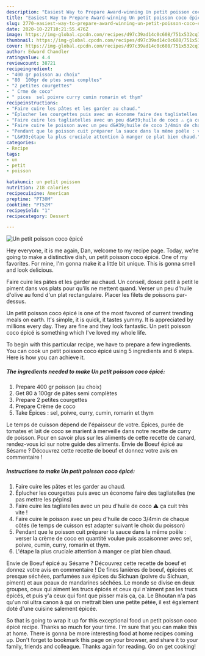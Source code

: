 ```yaml
---
description: "Easiest Way to Prepare Award-winning Un petit poisson coco épicé"
title: "Easiest Way to Prepare Award-winning Un petit poisson coco épicé"
slug: 2770-easiest-way-to-prepare-award-winning-un-petit-poisson-coco-epice
date: 2020-10-22T10:21:55.476Z
image: https://img-global.cpcdn.com/recipes/d97c39ad14c0c608/751x532cq70/un-petit-poisson-coco-epice-photo-principale-de-la-recette.jpg
thumbnail: https://img-global.cpcdn.com/recipes/d97c39ad14c0c608/751x532cq70/un-petit-poisson-coco-epice-photo-principale-de-la-recette.jpg
cover: https://img-global.cpcdn.com/recipes/d97c39ad14c0c608/751x532cq70/un-petit-poisson-coco-epice-photo-principale-de-la-recette.jpg
author: Edward Chandler
ratingvalue: 4.4
reviewcount: 38721
recipeingredient:
- "400 gr poisson au choix"
- "80  100gr de ptes semi compltes"
- "2 petites courgettes"
- " Crme de coco"
- " pices  sel poivre curry cumin romarin et thym"
recipeinstructions:
- "Faire cuire les pâtes et les garder au chaud."
- "Éplucher les courgettes puis avec un économe faire des tagliatelles (ne pas mettre les pépins)"
- "Faire cuire les tagliatelles avec un peu d&#39;huile de coco ⚠️ ça cuit très vite !"
- "Faire cuire le poisson avec un peu d&#39;huile de coco 3/4min de chaque côtés (le temps de cuisson est adapter suivant le choix du poisson)"
- "Pendant que le poisson cuit préparer la sauce dans la même poêle : verser la crème de coco en quantité voulue puis assaisonner avec sel, poivre, cumin, curry, romarin et thym."
- "L&#39;étape la plus cruciale attention à manger ce plat bien chaud."
categories:
- Recipe
tags:
- un
- petit
- poisson

katakunci: un petit poisson 
nutrition: 218 calories
recipecuisine: American
preptime: "PT30M"
cooktime: "PT52M"
recipeyield: "1"
recipecategory: Dessert

---
```



![Un petit poisson coco épicé](https://img-global.cpcdn.com/recipes/d97c39ad14c0c608/751x532cq70/un-petit-poisson-coco-epice-photo-principale-de-la-recette.jpg)

Hey everyone, it is me again, Dan, welcome to my recipe page. Today, we're going to make a distinctive dish, un petit poisson coco épicé. One of my favorites. For mine, I'm gonna make it a little bit unique. This is gonna smell and look delicious.

Faire cuire les pâtes et les garder au chaud. Un conseil, dosez petit à petit le piment dans vos plats pour qu&#39;ils ne mettent quand. Verser un peu d&#39;huile d&#39;olive au fond d&#39;un plat rectangulaire. Placer les filets de poissons par-dessus.

Un petit poisson coco épicé is one of the most favored of current trending meals on earth. It's simple, it is quick, it tastes yummy. It is appreciated by millions every day. They are fine and they look fantastic. Un petit poisson coco épicé is something which I've loved my whole life.


To begin with this particular recipe, we have to prepare a few ingredients. You can cook un petit poisson coco épicé using 5 ingredients and 6 steps. Here is how you can achieve it.

<!--inarticleads1-->

##### The ingredients needed to make Un petit poisson coco épicé:

1. Prepare 400 gr poisson (au choix)
1. Get 80 à 100gr de pâtes semi complètes
1. Prepare 2 petites courgettes
1. Prepare  Crème de coco
1. Take  Épices : sel, poivre, curry, cumin, romarin et thym


Le temps de cuisson dépend de l&#39;épaisseur de votre. Épices, purée de tomates et lait de coco se marient à merveille dans notre recette de curry de poisson. Pour en savoir plus sur les aliments de cette recette de canard, rendez-vous ici sur notre guide des aliments. Envie de Boeuf épicé au Sésame ? Découvrez cette recette de boeuf et donnez votre avis en commentaire ! 

<!--inarticleads2-->

##### Instructions to make Un petit poisson coco épicé:

1. Faire cuire les pâtes et les garder au chaud.
1. Éplucher les courgettes puis avec un économe faire des tagliatelles (ne pas mettre les pépins)
1. Faire cuire les tagliatelles avec un peu d&#39;huile de coco ⚠️ ça cuit très vite !
1. Faire cuire le poisson avec un peu d&#39;huile de coco 3/4min de chaque côtés (le temps de cuisson est adapter suivant le choix du poisson)
1. Pendant que le poisson cuit préparer la sauce dans la même poêle : verser la crème de coco en quantité voulue puis assaisonner avec sel, poivre, cumin, curry, romarin et thym.
1. L&#39;étape la plus cruciale attention à manger ce plat bien chaud.


Envie de Boeuf épicé au Sésame ? Découvrez cette recette de boeuf et donnez votre avis en commentaire ! De fines lanières de boeuf, épicées et presque séchées, parfumées aux épices du Sichuan (poivre du Sichuan, piment) et aux peaux de mandarines séchées. Le monde se divise en deux groupes, ceux qui aiment les trucs épicés et ceux qui n&#39;aiment pas les trucs épicés, et puis y&#39;a ceux qui font que pisser mais ça, ça. Le Bhoutan n&#39;a pas qu&#39;un roi ultra canon à qui on mettrait bien une petite pétée, il est également doté d&#39;une cuisine salement épicée. 

So that is going to wrap it up for this exceptional food un petit poisson coco épicé recipe. Thanks so much for your time. I'm sure that you can make this at home. There is gonna be more interesting food at home recipes coming up. Don't forget to bookmark this page on your browser, and share it to your family, friends and colleague. Thanks again for reading. Go on get cooking!
